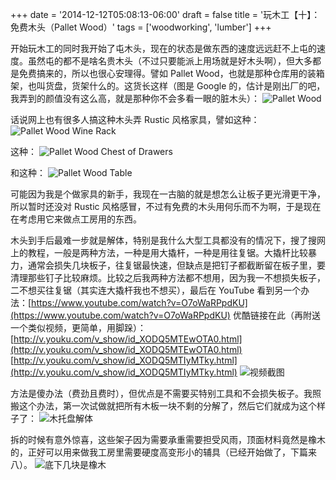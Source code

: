 +++
date = '2014-12-12T05:08:13-06:00'
draft = false
title = '玩木工【十】：免费木头（Pallet Wood）'
tags = ['woodworking', 'lumber']
+++

开始玩木工的同时我开始了屯木头，现在的状态是做东西的速度远远赶不上屯的速度。虽然屯的都不是啥名贵木头（不过只要能派上用场就是好木头啊），但大多都是免费搞来的，所以也很心安理得。譬如 Pallet Wood，也就是那种仓库用的装箱架，也叫货盘，货架什么的。这货长这样（图是 Google 的，估计是刚出厂的吧，我弄到的颜值没有这么高，就是那种你不会多看一眼的脏木头）：
![Pallet Wood](01.jpg 'Pallet Wood')

话说网上也有很多人搞这种木头弄 Rustic 风格家具，譬如这种：
![Pallet Wood Wine Rack](02.jpg 'Pallet Wood Wine Rack')

这种：
![Pallet Wood Chest of Drawers](03.jpg 'Pallet Wood Chest of Drawers')

和这种：
![Pallet Wood Table](04.jpg 'Pallet Wood Table')

可能因为我是个做家具的新手，我现在一古脑的就是想怎么让板子更光滑更干净，所以暂时还没对 Rustic 风格感冒，不过有免费的木头用何乐而不为啊，于是现在在考虑用它来做点工房用的东西。

木头到手后最难一步就是解体，特别是我什么大型工具都没有的情况下，搜了搜网上的教程，一般是两种方法，一种是用大撬杆，一种是用往复锯。大撬杆比较暴力，通常会损失几块板子，往复锯最快速，但缺点是把钉子都截断留在板子里，要清理那些钉子比较麻烦。比较之后我两种方法都不想用，因为我一不想损失板子，二不想买往复锯（其实连大撬杆我也不想买），最后在 YouTube 看到另一个办法：[https://www.youtube.com/watch?v=O7oWaRPpdKU](https://www.youtube.com/watch?v=O7oWaRPpdKU)
优酷链接在此（再附送一个类似视频，更简单，用脚跺）：
[http://v.youku.com/v_show/id_XODQ5MTEwOTA0.html](http://v.youku.com/v_show/id_XODQ5MTEwOTA0.html)
[http://v.youku.com/v_show/id_XODQ5MTIyMTky.html](http://v.youku.com/v_show/id_XODQ5MTIyMTky.html)
![视频截图](05.jpg '视频截图')
                
方法是傻办法（费劲且费时），但优点是不需要买特别工具和不会损失板子。我照搬这个办法，第一次试做就把所有木板一块不剩的分解了，然后它们就成为这个样子了：
![木托盘解体](06.jpg '木托盘解体')

拆的时候有意外惊喜，这些架子因为需要承重需要担受风雨，顶面材料竟然是橡木的，正好可以用来做我工房里需要硬度高变形小的辅具（已经开始做了，下篇来八）。
![底下几块是橡木](07.jpg '底下几块是橡木')
